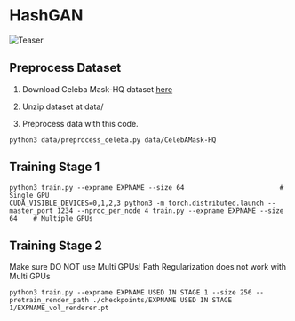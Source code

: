 # HashGAN

![Teaser](https://github.com/sangjjang96/3D-aware-GAN-using-Neural-Hashing-for-Semantic-Style-Controls/assets/59731956/9bf57599-78f3-4361-a9ab-3b6b144f3e81)

## Preprocess Dataset
1. Download Celeba Mask-HQ dataset [here](https://drive.google.com/file/d/1badu11NqxGf6qM3PTTooQDJvQbejgbTv/view) 


2. Unzip dataset at data/


2. Preprocess data with this code.
```
python3 data/preprocess_celeba.py data/CelebAMask-HQ
```


## Training Stage 1
```
python3 train.py --expname EXPNAME --size 64                        # Single GPU
CUDA_VISIBLE_DEVICES=0,1,2,3 python3 -m torch.distributed.launch --master_port 1234 --nproc_per_node 4 train.py --expname EXPNAME --size 64    # Multiple GPUs
```

## Training Stage 2
Make sure DO NOT use Multi GPUs!
Path Regularization does not work with Multi GPUs
```
python3 train.py --expname EXPNAME USED IN STAGE 1 --size 256 --pretrain_render_path ./checkpoints/EXPNAME USED IN STAGE 1/EXPNAME_vol_renderer.pt
```
